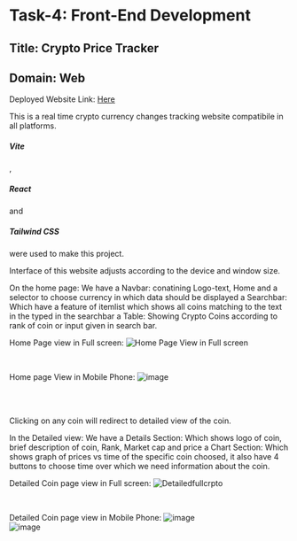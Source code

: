 <h1>Task-4: Front-End Development</h1>

<h2>Title: Crypto Price Tracker</h2>
<h2>Domain: Web</h2>

Deployed Website Link:  <a href="https://euphonious-otter-5e1ef5.netlify.app/" target="_blank">Here</a>

This is a real time crypto currency changes tracking website compatibile in all platforms. <br>
<h5>Vite</h5>, <h5>React</h5> and <h5>Tailwind CSS</h5> were used to make this project.

Interface of this website adjusts according to the device and window size.

On the home page: 
We have a Navbar: conatining Logo-text, Home and a selector to choose currency in which data should be displayed
        a Searchbar: Which have a feature of itemlist which shows all coins matching to the text in the typed in the searchbar
        a Table: Showing Crypto Coins according to rank of coin or input given in search bar.

Home Page view in Full screen: ![Home Page View in Full screen](https://github.com/user-attachments/assets/fb3fe096-c95c-41f5-97bb-1e98d688ec5c)

<br>

Home page View in Mobile Phone: ![image](https://github.com/user-attachments/assets/d12cd420-6740-4c69-b7b6-3228370d011b)

<br><br>

Clicking on any coin will redirect to detailed view of the coin.

In the Detailed view:
We have a Details Section: Which shows logo of coin, brief description of coin, Rank, Market cap and price
        a Chart Section: Which shows graph of prices vs time of the specific coin choosed, it also have 4 buttons to choose time over which we need information about the coin.

Detailed Coin page view in Full screen: ![Detailedfullcrpto](https://github.com/user-attachments/assets/46e7eb43-6b47-4663-a1ff-2be99f2d002e)

<br>

Detailed Coin page view in Mobile Phone:
![image](https://github.com/user-attachments/assets/a0addb2c-b6e5-4de5-9172-3f5b40237ea4)
<br>
![image](https://github.com/user-attachments/assets/784641ba-5f08-4fbe-b944-be2a4e1a27ef)
